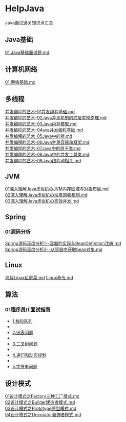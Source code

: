 # HelpJava
Java面试通关知识点汇总

## Java基础
 [01.Java基础面试题.md](01.Java基础/01.Java基础面试题.md)   


## 计算机网络
 [01.网络基础.md](02.计算机网络/01.网络基础.md)   


## 多线程
[并发编程的艺术-01并发编程基础.md](03.多线程/并发编程的艺术-01并发编程基础.md)    
[并发编程的艺术-02Java并发机制的底层实现原理.md](03.多线程/并发编程的艺术-02Java并发机制的底层实现原理.md)   
[并发编程的艺术-03Java内存模型.md](03.多线程/并发编程的艺术-03Java内存模型.md)   
[并发编程的艺术-04ava并发编程基础.md](03.多线程/并发编程的艺术-04ava并发编程基础.md)   
[并发编程的艺术-05Java中的锁.md](03.多线程/并发编程的艺术-05Java中的锁.md)   
[并发编程的艺术-06Java并发容器和框架.md](03.多线程/并发编程的艺术-06Java并发容器和框架.md)   
[并发编程的艺术-07Java中的原子类.md](03.多线程/并发编程的艺术-07Java中的原子类.md)   
[并发编程的艺术-08Java中的并发工具类.md](03.多线程/并发编程的艺术-08Java中的并发工具类.md)   
[并发编程的艺术-09Java线程池相关.md](03.多线程/并发编程的艺术-09Java线程池相关.md)   



## JVM 
 [01深入理解Java虚拟机のJVM内存区域与对象布局.md](04.JVM/01深入理解Java虚拟机のJVM内存区域与对象布局.md)   
 [02深入理解Java虚拟机の垃圾回收机制.md](04.JVM/02深入理解Java虚拟机の垃圾回收机制.md)    
 [03深入理解Java虚拟机の高效并发.md](04.JVM/03深入理解Java虚拟机の高效并发.md)   

## Spring
### 01[源码分析](05.Spring\源码分析) 

 [Spring源码深度分析1--容器的实现与BeanDefinition注册.md](05.Spring/源码分析/Spring源码深度分析1--容器的实现与BeanDefinition注册.md)    
 [Spring源码深度分析2--从容器中获取bean对象.md](05.Spring/源码分析/Spring源码深度分析2--从容器中获取bean对象.md)   

## Linux
 [鸟叔Linux私房菜.md](Linux/鸟叔Linux私房菜.md) 
 [Linux命令.md](Linux/Linux命令.md) 

## 算法
###  01[程序员IT面试指南](算法\程序员IT面试指南) 

-  [1.栈和队列](算法/程序员IT面试指南/1.栈和队列) 
  - 
-  [2.链表问题](算法/程序员IT面试指南/2.链表问题) 
  - 
-  [3.二叉树问题](算法/程序员IT面试指南/3.二叉树问题) 
  - 
-  [4.递归和动态规划](算法/程序员IT面试指南/4.递归和动态规划) 
  - 
-  [5.字符串问题](算法/程序员IT面试指南/5.字符串问题) 

## 设计模式
 [01设计模式之Factory三种工厂模式.md](设计模式/01设计模式之Factory三种工厂模式.md)   
 [02设计模式之Builder建造者模式.md](设计模式/02设计模式之Builder建造者模式.md)   
 [03设计模式之Prototype原型模式.md](设计模式/03设计模式之Prototype原型模式.md)   
 [04设计模式之Decorator装饰者模式.md](设计模式/04设计模式之Decorator装饰者模式.md)   